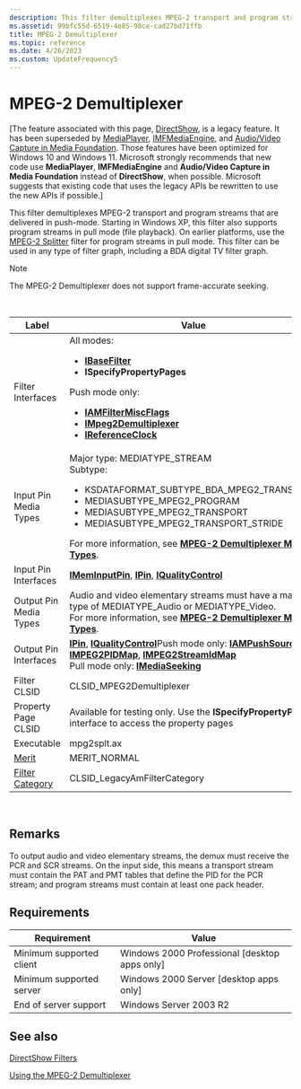 ```yaml
---
description: This filter demultiplexes MPEG-2 transport and program streams that are delivered in push-mode.
ms.assetid: 99bfc55d-6519-4e85-98ce-cad27bd71ffb
title: MPEG-2 Demultiplexer
ms.topic: reference
ms.date: 4/26/2023
ms.custom: UpdateFrequency5
---
```


# MPEG-2 Demultiplexer

\[The feature associated with this page, [DirectShow](/windows/win32/directshow/directshow), is a legacy feature. It has been superseded by [MediaPlayer](/uwp/api/Windows.Media.Playback.MediaPlayer), [IMFMediaEngine](/windows/win32/api/mfmediaengine/nn-mfmediaengine-imfmediaengine), and [Audio/Video Capture in Media Foundation](windows/win32/medfound/audio-video-capture-in-media-foundation). Those features have been optimized for Windows 10 and Windows 11. Microsoft strongly recommends that new code use **MediaPlayer**, **IMFMediaEngine** and **Audio/Video Capture in Media Foundation** instead of **DirectShow**, when possible. Microsoft suggests that existing code that uses the legacy APIs be rewritten to use the new APIs if possible.\]

This filter demultiplexes MPEG-2 transport and program streams that are delivered in push-mode. Starting in Windows XP, this filter also supports program streams in pull mode (file playback). On earlier platforms, use the [MPEG-2 Splitter](mpeg-2-splitter.md) filter for program streams in pull mode. This filter can be used in any type of filter graph, including a BDA digital TV filter graph.

> [!Note]  
> The MPEG-2 Demultiplexer does not support frame-accurate seeking.

 




| Label | Value |
|--------|-------|
| Filter Interfaces | All modes:<br /><ul><li><a href="/windows/desktop/api/Strmif/nn-strmif-ibasefilter"><strong>IBaseFilter</strong></a></li><li><strong>ISpecifyPropertyPages</strong></li></ul>Push mode only:<br /><ul><li><a href="/windows/desktop/api/Strmif/nn-strmif-iamfiltermiscflags"><strong>IAMFilterMiscFlags</strong></a></li><li><a href="/windows/desktop/api/Strmif/nn-strmif-impeg2demultiplexer"><strong>IMpeg2Demultiplexer</strong></a></li><li><a href="/windows/desktop/api/Strmif/nn-strmif-ireferenceclock"><strong>IReferenceClock</strong></a></li></ul> | 
| Input Pin Media Types | Major type: MEDIATYPE_STREAM<br /> Subtype:<br /><ul><li>KSDATAFORMAT_SUBTYPE_BDA_MPEG2_TRANSPORT</li><li>MEDIASUBTYPE_MPEG2_PROGRAM</li><li>MEDIASUBTYPE_MPEG2_TRANSPORT</li><li>MEDIASUBTYPE_MPEG2_TRANSPORT_STRIDE</li></ul>For more information, see <a href="mpeg-2-demultiplexer-media-types.md"><strong>MPEG-2 Demultiplexer Media Types</strong></a>.<br /> | 
| Input Pin Interfaces | <a href="/windows/desktop/api/Strmif/nn-strmif-imeminputpin"><strong>IMemInputPin</strong></a>, <a href="/windows/desktop/api/Strmif/nn-strmif-ipin"><strong>IPin</strong></a>, <a href="/windows/desktop/api/Strmif/nn-strmif-iqualitycontrol"><strong>IQualityControl</strong></a> | 
| Output Pin Media Types | Audio and video elementary streams must have a major type of MEDIATYPE_Audio or MEDIATYPE_Video.<br /> For more information, see <a href="mpeg-2-demultiplexer-media-types.md"><strong>MPEG-2 Demultiplexer Media Types</strong></a>.<br /> | 
| Output Pin Interfaces | <a href="/windows/desktop/api/Strmif/nn-strmif-ipin"><strong>IPin</strong></a>, <a href="/windows/desktop/api/Strmif/nn-strmif-iqualitycontrol"><strong>IQualityControl</strong></a>Push mode only: <a href="/windows/desktop/api/Strmif/nn-strmif-iampushsource"><strong>IAMPushSource</strong></a>, <a href="/previous-versions/windows/desktop/api/Bdaiface/nn-bdaiface-impeg2pidmap"><strong>IMPEG2PIDMap</strong></a>, <a href="/windows/desktop/api/Strmif/nn-strmif-impeg2streamidmap"><strong>IMPEG2StreamIdMap</strong></a><br /> Pull mode only: <a href="/windows/desktop/api/Strmif/nn-strmif-imediaseeking"><strong>IMediaSeeking</strong></a><br /> | 
| Filter CLSID | CLSID_MPEG2Demultiplexer | 
| Property Page CLSID | Available for testing only. Use the <strong>ISpecifyPropertyPages</strong> interface to access the property pages | 
| Executable | mpg2splt.ax | 
| <a href="merit.md">Merit</a> | MERIT_NORMAL | 
| <a href="filter-categories.md">Filter Category</a> | CLSID_LegacyAmFilterCategory | 




 

## Remarks

To output audio and video elementary streams, the demux must receive the PCR and SCR streams. On the input side, this means a transport stream must contain the PAT and PMT tables that define the PID for the PCR stream; and program streams must contain at least one pack header.

## Requirements



| Requirement | Value |
|-------------------------------------|------------------------------------------------------------|
| Minimum supported client<br/> | Windows 2000 Professional \[desktop apps only\]<br/> |
| Minimum supported server<br/> | Windows 2000 Server \[desktop apps only\]<br/>       |
| End of server support<br/>    | Windows Server 2003 R2<br/>                          |



## See also

<dl> <dt>

[DirectShow Filters](directshow-filters.md)
</dt> <dt>

[Using the MPEG-2 Demultiplexer](using-the-mpeg-2-demultiplexer.md)
</dt> </dl>

 

 




